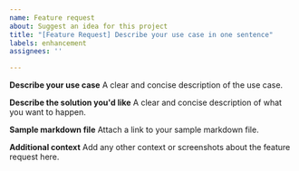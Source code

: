 ```yaml
---
name: Feature request
about: Suggest an idea for this project
title: "[Feature Request] Describe your use case in one sentence"
labels: enhancement
assignees: ''

---
```


**Describe your use case**
A clear and concise description of the use case.

**Describe the solution you'd like**
A clear and concise description of what you want to happen.

**Sample markdown file**
Attach a link to your sample markdown file.

**Additional context**
Add any other context or screenshots about the feature request here.
